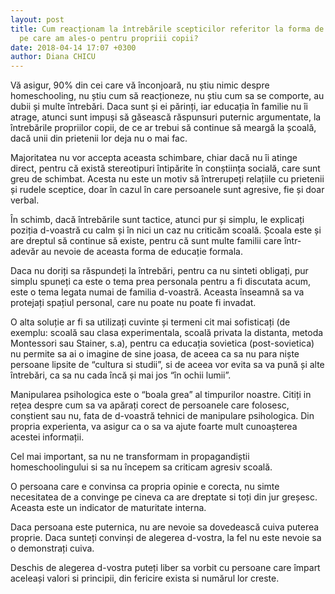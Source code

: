 ```yaml
---
layout: post
title: Cum reacționam la întrebările scepticilor referitor la forma de instruire alternativa
  pe care am ales-o pentru propriii copii?
date: 2018-04-14 17:07 +0300
author: Diana CHICU
---
```


Vă asigur, 90% din cei care vă înconjoară, nu știu nimic despre homeschooling,
nu știu cum să reacționeze, nu știu cum sa se comporte, au dubii și multe
întrebări. Daca sunt și ei părinți, iar educația în familie nu îi atrage, atunci
sunt impuși să găsească răspunsuri puternic argumentate, la întrebările
propriilor copii, de ce ar trebui să continue să meargă la școală, dacă unii din
prietenii lor deja nu o mai fac.

Majoritatea nu vor accepta aceasta schimbare, chiar dacă nu îi atinge direct,
pentru că există stereotipuri întipărite în conștiința socială, care sunt greu
de schimbat. Acesta nu este un motiv să întrerupeți relațiile cu prietenii și
rudele sceptice, doar în cazul în care persoanele sunt agresive, fie și doar
verbal.

În schimb, dacă întrebările sunt tactice, atunci pur și simplu, le explicați
poziția d-voastră cu calm și în nici un caz nu criticăm scoală. Școala este și
are dreptul să continue să existe, pentru că sunt multe familii care într-adevăr
au nevoie de aceasta forma de educație formala.

Daca nu doriți sa răspundeți la întrebări, pentru ca nu sinteti obligați, pur
simplu spuneți ca este o tema prea personala pentru a fi discutata acum, este
o tema legata numai de familia d-voastră. Aceasta înseamnă sa va protejați
spațiul personal, care nu poate nu poate fi invadat.

O alta soluție ar fi sa utilizați cuvinte și termeni cit mai sofisticați (de
exemplu: scoală sau clasa experimentala, scoală privata la distanta, metoda
Montessori sau Stainer, s.a), pentru ca educația sovietica (post-sovietica) nu
permite sa ai o imagine de sine joasa, de aceea ca sa nu para niște persoane
lipsite de “cultura si studii”, si de aceea vor evita sa va pună și alte
întrebări, ca sa nu cada încă și mai jos “în ochii lumii”.

Manipularea psihologica este o “boala grea” al timpurilor noastre. Citiți in
rețea despre cum sa va apărați corect de persoanele care folosesc, conștient sau
nu, fata de d-voastră tehnici de manipulare psihologica. Din propria experienta,
va asigur ca o sa va ajute foarte mult cunoașterea acestei informații.

Cel mai important, sa nu ne transformam in propagandiștii homeschoolingului si
sa nu începem sa criticam agresiv scoală.

O persoana care e convinsa ca propria opinie e corecta, nu simte necesitatea de
a convinge pe cineva ca are dreptate si toți din jur greșesc. Aceasta este un
indicator de maturitate interna.

Daca persoana este puternica, nu are nevoie sa dovedească cuiva puterea proprie.
Daca sunteți convinși de alegerea d-vostra, la fel nu este nevoie sa
o demonstrați cuiva.

Deschis de alegerea d-vostra puteți liber sa vorbit cu persoane care împart
aceleași valori si principii, din fericire exista si numărul lor creste.
